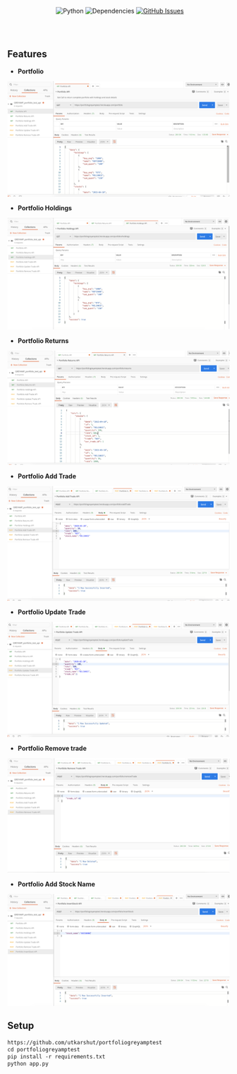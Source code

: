 &nbsp;&nbsp;&nbsp;&nbsp;&nbsp;&nbsp;&nbsp;&nbsp;&nbsp;&nbsp;&nbsp;&nbsp;&nbsp;
&nbsp;&nbsp;&nbsp;&nbsp;&nbsp;&nbsp;&nbsp;&nbsp;&nbsp;&nbsp;&nbsp;&nbsp;&nbsp;
![Python](https://img.shields.io/badge/python-v3.6-blue.svg)
![Dependencies](https://img.shields.io/badge/dependencies-up%20to%20date-brightgreen.svg)
[![GitHub Issues](https://img.shields.io/github/issues/anfederico/flaskex.svg)](https://github.com/utkarshut/portfoliogreyamptest/issues)

<br><br>


## Features

- **Portfolio**
<img src="./Media/API_SAMPLE_IMAGES/portfolio.png" alt="Final Output"/>


- **Portfolio Holdings**
<img src="./Media/API_SAMPLE_IMAGES/portfolio_holdings.png" alt="Final Output"/>


- **Portfolio Returns**
<img src="./Media/API_SAMPLE_IMAGES/portfolio_returns.png" alt="Final Output"/>


- **Portfolio Add Trade**
<img src="./Media/API_SAMPLE_IMAGES/portfolio_add_trade.png" alt="Final Output"/>


- **Portfolio Update Trade**
<img src="./Media/API_SAMPLE_IMAGES/portfolio_update_trade.png" alt="Final Output"/>


- **Portfolio Remove trade**
<img src="./Media/API_SAMPLE_IMAGES/portfolio_remove_trade.png" alt="Final Output"/>

- **Portfolio Add Stock Name**
<img src="./Media/API_SAMPLE_IMAGES/portfolio_insert_stock_name.png" alt="Final Output"/>

## Setup
``` 
https://github.com/utkarshut/portfoliogreyamptest
cd portfoliogreyamptest
pip install -r requirements.txt
python app.py
```
